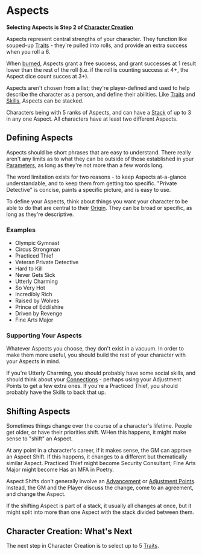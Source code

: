 # Aspects

**Selecting Aspects is Step 2 of [Character Creation](CCSummary.md)**

Aspects represent central strengths of your character. They function like souped-up [Traits](Traits.md) - they're pulled into rolls, and provide an extra success when you roll a 6.

When [burned](Burn.md), Aspects grant a free success, and grant successes at 1 result lower than the rest of the roll (i.e. if the roll is counting success at 4+, the Aspect dice count succes at 3+).

Aspects aren't chosen from a list; they're player-defined and used to help describe the character as a person, and define their abilities. Like [Traits](Traits.md) and [Skills](Skills.md), Aspects can be stacked. 

Characters being with 5 ranks of Aspects, and can have a [Stack](Stack.md) of up to 3 in any one Aspect. All characters have at least two different Aspects.

## Defining Aspects

Aspects should be short phrases that are easy to understand. There really aren't any limits as to what they can be outside of those established in your [Parameters](Parameters.md), as long as they're not more than a few words long.

The word limitation exists for two reasons - to keep Aspects at-a-glance understandable, and to keep them from getting too specific. "Private Detective" is concise, paints a specific picture, and is easy to use.

To define your Aspects, think about things you want your character to be able to do that are central to their [Origin](Origin.md). They can be broad or specific, as long as they're descriptive.

### Examples

- Olympic Gymnast
- Circus Strongman
- Practiced Thief
- Veteran Private Detective
- Hard to Kill
- Never Gets Sick
- Utterly Charming
- So Very Hot
- Incredibly Rich
- Raised by Wolves
- Prince of Eddilshire
- Driven by Revenge
- Fine Arts Major

### Supporting Your Aspects

Whatever Aspects you choose, they don't exist in a vacuum. In order to make them more useful, you should build the rest of your character with your Aspects in mind.

If you're Utterly Charming, you should probably have some social skills, and should think about your [Connections](Connections.md) - perhaps using your Adjustment Points to get a few extra ones. If you're a Practiced Thief, you should probably have the Skills to back that up.

## Shifting Aspects

Sometimes things change over the course of a character's lifetime. People get older, or have their priorities shift. WHen this happens, it might make sense to "shift" an Aspect.

At any point in a character's career, if it makes sense, the GM can approve an Aspect Shift. If this happens, it changes to a different but thematically similar Aspect. Practiced Thief might become Security Consultant; Fine Arts Major might become Has an MFA in Poetry.

Aspect Shifts don't generally involve an [Advancement](Advancement.md) or [Adjustment Points](AdjustmentPoints.md). Instead, the GM and the Player discuss the change, come to an agreement, and change the Aspect.

If the shifting Aspect is part of a stack, it usually all changes at once, but it might split into more than one Aspect with the stack divided between them.

## Character Creation: What's Next

The next step in Character Creation is to select up to 5 [Traits](Traits.md).
